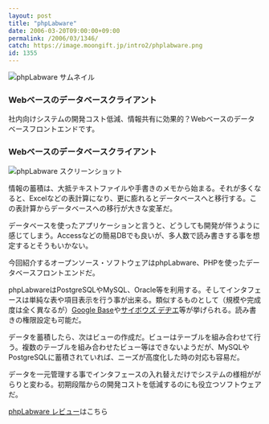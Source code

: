 ```yaml
---
layout: post
title: "phpLabware"
date: 2006-03-20T09:00:00+09:00
permalink: /2006/03/1346/
catch: https://image.moongift.jp/intro2/phplabware.png
id: 1355
---
```

 ![phpLabware サムネイル](https://image.moongift.jp/intro2/phplabware.t.png "phpLabware サムネイル")
  

### Webベースのデータベースクライアント
  
社内向けシステムの開発コスト低減、情報共有に効果的？Webベースのデータベースフロントエンドです。  
<!--more-->  

### Webベースのデータベースクライアント
  

![phpLabware スクリーンショット](https://image.moongift.jp/intro2/phplabware.png "phpLabware スクリーンショット")

  

情報の蓄積は、大抵テキストファイルや手書きのメモから始まる。それが多くなると、Excelなどの表計算になり、更に膨れるとデータベースへと移行する。この表計算からデータベースへの移行が大きな変革だ。

  

データベースを使ったアプリケーションと言うと、どうしても開発が伴うように感じてしまう。Accessなどの簡易DBでも良いが、多人数で読み書きする事を想定するとそうもいかない。

  

今回紹介するオープンソース・ソフトウェアはphpLabware、PHPを使ったデータベースフロントエンドだ。

  

phpLabwareはPostgreSQLやMySQL、Oracle等を利用する。そしてインタフェースは単純な表や項目表示を行う事が出来る。類似するものとして（規模や完成度は全く異なるが）[Google Base](http://base.google.com/)や[サイボウズ デヂエ](http://d.cybozu.co.jp/)等が挙げられる。読み書きの権限設定も可能だ。

  

データを蓄積したら、次はビューの作成だ。ビューはテーブルを組み合わせて行う。複数のテーブルを組み合わせたビュー等はできないようだが、MySQLやPostgreSQLに蓄積されていれば、ニーズが高度化した時の対応も容易だ。

  

データを一元管理する事でインタフェースの入れ替えだけでシステムの様相ががらりと変わる。初期段階からの開発コストを低減するのにも役立つソフトウェアだ。

  

[phpLabware レビュー](http://oss.moongift.jp/review/i-1358.html)はこちら

